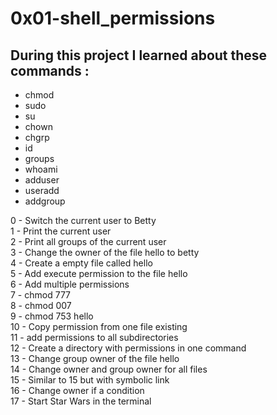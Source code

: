 # 0x01-shell_permissions

## During this project I learned about these commands :

- chmod 
- sudo 
- su 
- chown 
- chgrp 
- id 
- groups 
- whoami 
- adduser 
- useradd 
- addgroup

0 - Switch the current user to Betty\
1 - Print the current user\
2 - Print all groups of the current user\
3 - Change the owner of the file hello to betty\
4 - Create a empty file called hello\
5 - Add execute permission to the file hello\
6 - Add multiple permissions\
7 - chmod 777\
8 - chmod 007\
9 - chmod 753 hello\
10 - Copy permission from one file existing\
11 - add permissions to all subdirectories\
12 - Create a directory with permissions in one command\
13 - Change group owner of the file hello\
14 - Change owner and group owner for all files\
15 - Similar to 15 but with symbolic link\
16 - Change owner if a condition\
17 - Start Star Wars in the terminal
